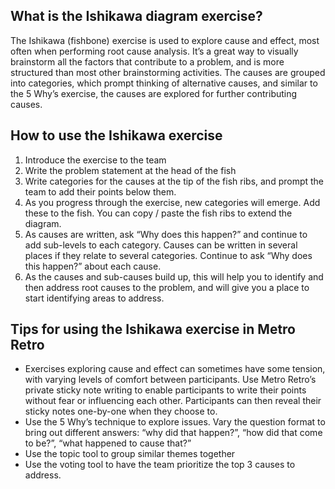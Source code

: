What is the Ishikawa diagram exercise?
--------------------------------------

The Ishikawa (fishbone) exercise is used to explore cause and effect, most often when performing root cause analysis. It’s a great way to visually brainstorm all the factors that contribute to a problem, and is more structured than most other brainstorming activities. The causes are grouped into categories, which prompt thinking of alternative causes, and similar to the 5 Why’s exercise, the causes are explored for further contributing causes.

How to use the Ishikawa exercise
--------------------------------

1.  Introduce the exercise to the team
2.  Write the problem statement at the head of the fish
3.  Write categories for the causes at the tip of the fish ribs, and prompt the team to add their points below them.
4.  As you progress through the exercise, new categories will emerge. Add these to the fish. You can copy / paste the fish ribs to extend the diagram.
5.  As causes are written, ask “Why does this happen?” and continue to add sub-levels to each category. Causes can be written in several places if they relate to several categories. Continue to ask “Why does this happen?” about each cause.
6.  As the causes and sub-causes build up, this will help you to identify and then address root causes to the problem, and will give you a place to start identifying areas to address.

Tips for using the Ishikawa exercise in Metro Retro
---------------------------------------------------

*   Exercises exploring cause and effect can sometimes have some tension, with varying levels of comfort between participants. Use Metro Retro’s private sticky note writing to enable participants to write their points without fear or influencing each other. Participants can then reveal their sticky notes one-by-one when they choose to.
*   Use the 5 Why’s technique to explore issues. Vary the question format to bring out different answers: “why did that happen?”, “how did that come to be?”, “what happened to cause that?”
*   Use the topic tool to group similar themes together
*   Use the voting tool to have the team prioritize the top 3 causes to address.